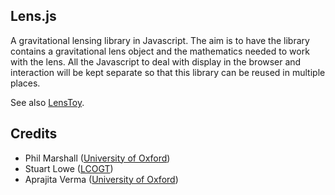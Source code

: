 Lens.js
-------

A gravitational lensing library in Javascript. The aim is to have the library contains a gravitational lens object and the mathematics needed to work with the lens. All the Javascript to deal with display in the browser and interaction will be kept separate so that this library can be reused in multiple places.

See also [LensToy](http://slowe.github.com/LensToy/).


Credits
-------

* Phil Marshall ([University of Oxford](http://www2.physics.ox.ac.uk/research/astrophysics))
* Stuart Lowe ([LCOGT](http://lcogt.net/))
* Aprajita Verma ([University of Oxford](http://www2.physics.ox.ac.uk/research/astrophysics))